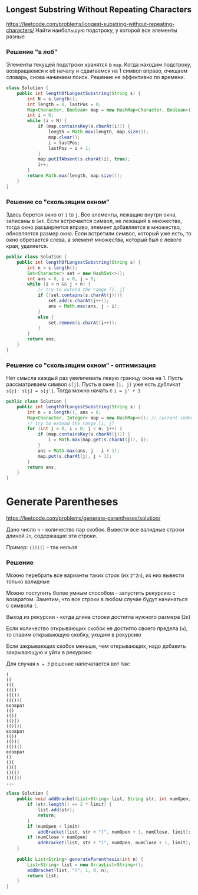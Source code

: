## Longest Substring Without Repeating Characters
https://leetcode.com/problems/longest-substring-without-repeating-characters/
Найти наибольшую подстроку, у которой все элементы разные

### Решение "в лоб"

Элементы текущей подстроки хранятся в `map`. Когда находим подстроку, возвращаемся к её началу и сдвигаемся на 1 
символ вправо, очищаем словарь, снова начинаем поиск. Решение не эффективно по времени.

```java
class Solution {
    public int lengthOfLongestSubstring(String s) {
        int N = s.length();
        int length = 0, lastPos = 0;
        Map<Character, Boolean> map = new HashMap<Character, Boolean>();
        int i = 0;
        while (i < N) {
            if (map.containsKey(s.charAt(i))) {
                length = Math.max(length, map.size());
                map.clear();
                i = lastPos;
                lastPos = i + 1;
            }
            map.putIfAbsent(s.charAt(i), true);
            i++;
        }
        return Math.max(length, map.size());
    }
}
```

### Решение со "скользящим окном"
Здесь берется окно от `i` to `j`. Все элементы, лежащие внутри окна, записаны в `Set`. Если встречается символ, не лежащий в множестве, тогда
окно расширяется вправо, элемент добавляется в множество, обновляется размер окна. Если встретили символ, который уже есть, то окно обрезается слева, 
а элемент множества, который был с левого края,  удаляется.

```java
public class Solution {
    public int lengthOfLongestSubstring(String s) {
        int n = s.length();
        Set<Character> set = new HashSet<>();
        int ans = 0, i = 0, j = 0;
        while (i < n && j < n) {
            // try to extend the range [i, j]
            if (!set.contains(s.charAt(j))){
                set.add(s.charAt(j++));
                ans = Math.max(ans, j - i);
            }
            else {
                set.remove(s.charAt(i++));
            }
        }
        return ans;
    }
}
```
### Решение со "скользящим окном" - оптимизация
Нет смысла каждый раз увеличивать левую границу окна на 1. Пусть рассматриваем символ `s[j]`. 
Пусть в окне `[i, j)` уже есть дубликат `s[j]: s[j] = s[j']`. Тогда можно начать с `i = j' + 1`

```java
public class Solution {
    public int lengthOfLongestSubstring(String s) {
        int n = s.length(), ans = 0;
        Map<Character, Integer> map = new HashMap<>(); // current index of character
        // try to extend the range [i, j]
        for (int j = 0, i = 0; j < n; j++) {
            if (map.containsKey(s.charAt(j))) {
                i = Math.max(map.get(s.charAt(j)), i);
            }
            ans = Math.max(ans, j - i + 1);
            map.put(s.charAt(j), j + 1);
        }
        return ans;
    }
}
```
# Generate Parentheses
https://leetcode.com/problems/generate-parentheses/solution/

Дано число `n` - количество пар скобок. Вывести все валидные строки длиной `2n`, содержащие эти строки.

Пример: `())(()` - так нельзя

### Решение
Можно перебрать все варианты таких строк (их `2^2n`), из них вывести только валидные

Можно поступить более умным способом - запустить рекурсию с возвратом. Заметим, что все строки в любом случае будут начинаться с символа 
`(`. 

Выход из рекурсии - когда длина строки достигла нужного размера (`2n`)

Если количество открывающих скобок не достигло своего предела (`n`), то ставим открывающую скобку, уходим в рекурсию

Если закрывающих скобок меньше, чем открывающих, надо добавить закрывающую и уйти в рекурсию

Для случая `n = 3` решение напечатается вот так:
```
(
((
(((
((()
((())
((()))
возврат
(()
(()(
(()()
(()())
возврат
(())
(())(
(())()
возврат
()
()(
()((
()(()
()(())
...
```

```java
class Solution {
    public void addBracket(List<String> list, String str, int numOpen, int numClose, int limit) {
        if (str.length() == 2 * limit) { 
            list.add(str);
            return;
        }
        if (numOpen < limit)
            addBracket(list, str + "(", numOpen + 1, numClose, limit);
        if (numClose < numOpen)
            addBracket(list, str + ")", numOpen, numClose + 1, limit);
    }
            
    public List<String> generateParenthesis(int n) {
        List<String> list = new ArrayList<String>();
        addBracket(list, "(", 1, 0, n);
        return list;
    }
}
```

